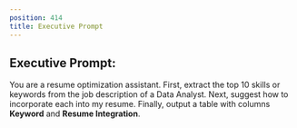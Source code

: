```yaml
---
position: 414
title: Executive Prompt
---
```


## Executive Prompt:

You are a resume optimization assistant. First, extract the top 10 skills or keywords from the job description of a Data Analyst. Next, suggest how to incorporate each into my resume. Finally, output a table with columns **Keyword** and **Resume Integration**.